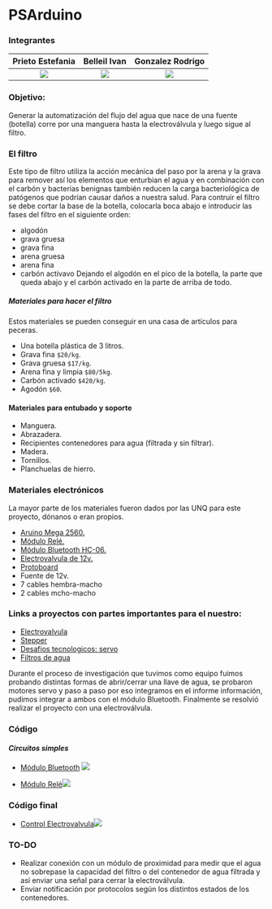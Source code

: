 # PSArduino

### Integrantes

|Prieto Estefania| Belleil Ivan | Gonzalez Rodrigo |
| :--------: | :--------: | :--------: |
| [![](https://avatars0.githubusercontent.com/u/44297919?s=64&v=4)](https://github.com/EstefiCamba)     | [![](https://avatars2.githubusercontent.com/u/12256875?s=64&v=4)](https://github.com/ivigbe)     | [![](https://avatars2.githubusercontent.com/u/8609216?s=64&v=4)](https://github.com/RoAriel)     |

### Objetivo:
 Generar la automatización del flujo del agua que nace de una fuente (botella) corre por una manguera hasta la electroválvula y luego sigue al filtro.


### El filtro

Este tipo de filtro utiliza la acción mecánica del paso por la arena y la grava para remover así los elementos que enturbian el agua y en combinación con el carbón y bacterias benignas también reducen la carga bacteriológica de patógenos que podrían causar daños a nuestra salud. Para contruir el filtro se debe cortar la base de la botella, colocarla boca abajo e introducir las fases del filtro en el siguiente orden:
- algodón
- grava gruesa
- grava fina
- arena gruesa
- arena fina
- carbón activavo
Dejando el algodón en el pico de la botella, la parte que queda abajo y el carbón activado en la parte de arriba de todo.

##### Materiales para hacer el filtro
Estos materiales se pueden conseguir en una casa de artículos para peceras.

- Una botella plástica de 3 litros.
- Grava fina  `$20/kg`.
- Grava gruesa  `$17/kg`.
- Arena fina y limpia  `$80/5kg`.
- Carbón activado  `$420/kg`.
- Agodón  `$60`.

#### Materiales para entubado y soporte

- Manguera.
- Abrazadera.
- Recipientes contenedores para agua (filtrada y sin filtrar).
- Madera.
- Tornillos.
- Planchuelas de hierro.

### Materiales electrónicos

La mayor parte de los materiales fueron dados por las UNQ para este proyecto, dónanos o eran propios.
- [Aruino Mega 2560.](https://articulo.mercadolibre.com.ar/MLA-619909192-arduino-mega-2560-r3-16au-cable-usb-domotica-y-robotica-_JM?quantity=1)
- [Módulo Relé.](https://articulo.mercadolibre.com.ar/MLA-706340414-modulo-relay-rele-de-1-canal-5v-10a-arduino-pic-avr-robotica-_JM?quantity=1) 
- [Módulo Bluetooth HC-06.](https://articulo.mercadolibre.com.ar/MLA-711763012-modulo-bluetooth-hc-06-maestro-serial-uart-ttl-at-arduino-_JM?quantity=1)
- [Electrovalvula de 12v.](https://articulo.mercadolibre.com.ar/MLA-613370087-electrovalvula-universal-paso-de-nafta-gnc-gas-_JM?matt_tool=96769418&matt_word&gclid=CjwKCAjwmZbpBRAGEiwADrmVXiEppShmII6bAp1gW7ySQpPJI8nOvq71xQxDBqMlDRnGWlNvtrGKHRoCubcQAvD_BwE&quantity=1)
- [Protoboard](https://articulo.mercadolibre.com.ar/MLA-596406863-protoboard-breadboard-400-puntos-experimentador-arduino-ptec-_JM?quantity=1)
- Fuente de 12v.
- 7 cables hembra-macho
- 2 cables mcho-macho

### Links a proyectos con partes importantes para el nuestro:

- [Electrovalvula](https://forum.arduino.cc/index.php?topic=537292.0)
- [Stepper](https://www.instructables.com/id/BYJ48-Stepper-Motor/)
- [Desafios tecnologicos: servo](https://educacion.camba.coop/course/view.php?id=2)
- [Filtros de agua](https://www.postubo.com/foro/t/comunidad/discusiones-generales/filtros-de-agua-nos-estan-timando/?page=2)

Durante el proceso de investigación que tuvimos como equipo fuimos probando distintas formas de abrir/cerrar una llave de agua, se probaron motores servo y paso a paso por eso integramos en el informe información,  pudimos integrar a ambos con el módulo Bluetooth. Finalmente se resolvió realizar el proyecto con una electroválvula.

### Código

#### ___Circuitos simples___

-  [Módulo Bluetooth](https://etherpad.net/p/modulo-bluetooth)
![](https://i.imgur.com/wGtpWMs.png)

- [Módulo Relé](https://etherpad.net/p/rele-electro)![](https://i.imgur.com/4K36lyM.png)

### Código final

- [Control Electrovalvula](https://etherpad.net/p/control_electrovalvula)![](https://i.imgur.com/IMZSCwX.png)

### TO-DO
- Realizar conexión con un módulo de proximidad para medir que el agua no sobrepase la capacidad del filtro o del contenedor de agua filtrada y así enviar una señal para cerrar la electroválvula.
- Enviar notificación por protocolos según los distintos estados de los contenedores.
